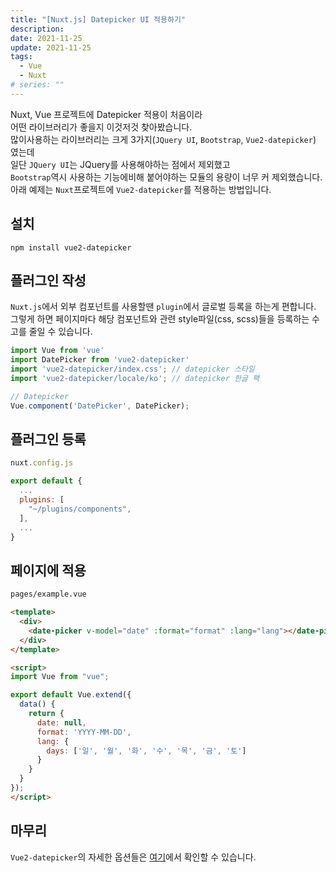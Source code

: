 ```yaml
---
title: "[Nuxt.js] Datepicker UI 적용하기"
description:
date: 2021-11-25
update: 2021-11-25
tags:
  - Vue
  - Nuxt
# series: ""
---
```


Nuxt, Vue 프로젝트에 Datepicker 적용이 처음이라<br>
어떤 라이브러리가 좋을지 이것저것 찾아봤습니다.<br>
많이사용하는 라이브러리는 크게 3가지(`JQuery UI`, `Bootstrap`, `Vue2-datepicker`) 였는데<br>
일단 `JQuery UI`는 JQuery를 사용해야하는 점에서 제외했고<br>
`Bootstrap`역시 사용하는 기능에비해 붙어야하는 모듈의 용량이 너무 커 제외했습니다.<br>
아래 예제는 `Nuxt`프로젝트에 `Vue2-datepicker`를 적용하는 방법입니다.


## 설치

`npm install vue2-datepicker`

## 플러그인 작성

`Nuxt.js`에서 외부 컴포넌트를 사용할땐 `plugin`에서 글로벌 등록을 하는게 편합니다.<br>
그렇게 하면 페이지마다 해당 컴포넌트와 관련 style파일(css, scss)들을 등록하는 수고를 줄일 수 있습니다.

```js [plugins/components.js]
import Vue from 'vue'
import DatePicker from 'vue2-datepicker'
import 'vue2-datepicker/index.css'; // datepicker 스타일
import 'vue2-datepicker/locale/ko'; // datepicker 한글 팩

// Datepicker
Vue.component('DatePicker', DatePicker);
```

## 플러그인 등록

```js
nuxt.config.js

export default {
  ...
  plugins: [
    "~/plugins/components",
  ],
  ...
}
```

## 페이지에 적용

```html
pages/example.vue

<template>
  <div>
    <date-picker v-model="date" :format="format" :lang="lang"></date-picker>
  </div>
</template>

<script>
import Vue from "vue";

export default Vue.extend({
  data() {
    return {
      date: null,
      format: 'YYYY-MM-DD',
      lang: {
        days: ['일', '월', '화', '수', '목', '금', '토']
      }
    }
  }
});
</script>
```

## 마무리

`Vue2-datepicker`의 자세한 옵션들은 <a href="https://www.npmjs.com/package/vue2-datepicker" target="_blank">여기</a>에서 확인할 수 있습니다.